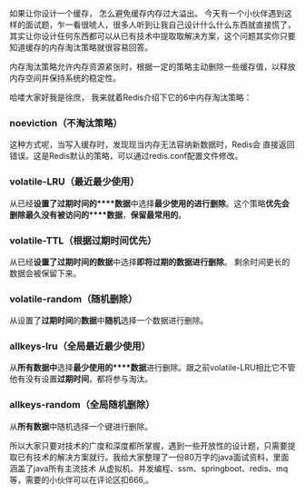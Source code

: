 如果让你设计一个缓存， 怎么避免缓存内存过大溢出。  今天有一个小伙伴遇到这样的面试题，乍一看很唬人，很多人听到让我自己设计什么什么东西就直接慌了，其实让你设计任何东西都可以从已有技术中提取取解决方案，这个问题其实你只要知道缓存的内存淘汰策略就很容易回答。



内存淘汰策略允许内存资源紧张时，根据一定的策略主动删除一些缓存值，以释放内存空间并保持系统的稳定性。



哈喽大家好我是徐庶， 我来就着Redis介绍下它的6中内存淘汰策略：



### noeviction（不淘汰策略）
这种方式呢，当写入缓存时，发现现当内存无法容纳新数据时，Redis会  直接返回错误。这是Redis默认的策略，可以通过redis.conf配置文件修改。

### volatile-LRU（最近最少使用）
从已经**设置了过期时间的****数据**中选择**最少使用的进行删除**。这个策略**优先****会****删除最久没有被访问的****数据**，**保留最常用的**。

### volatile-TTL（根据过期时间优先）
从已经**设置了过期时间****的****数据**中选择**即将过期的数据进行删除**。 剩余时间更长的数据会被保留下来。

### volatile-random（随机删除）
从设置了**过期时间**的**数据**中**随机**选择一个数据进行删除。

### allkeys-lru（全局最近最少使用）
从**所有****数据****中**选择**最少使用的****数据**进行删除。跟之前volatile-LRU相比它不管他有没有设置**过期时间**，都将参与淘汰。

### allkeys-random（全局随机删除）
从**所有数据**中随机选择一个键进行删除。





所以大家只要对技术的广度和深度都所掌握，遇到一些开放性的设计题，只需要提取已有技术的解决方案就行。我给大家整理了一份80万字的java面试资料，里面涵盖了java所有主流技术  从虚拟机、并发编程、ssm、springboot、redis、mq 等，需要的小伙伴可以在评论区扣666,。


